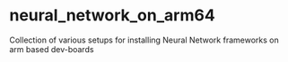 # neural_network_on_arm64
Collection of various setups for installing Neural Network frameworks on arm based dev-boards
